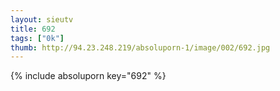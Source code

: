 ```yaml
--- 
layout: sieutv
title: 692
tags: ["0k"]
thumb: http://94.23.248.219/absoluporn-1/image/002/692.jpg
---
```

{% include absoluporn key="692" %} 
